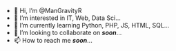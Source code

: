 - 👋 Hi, I’m @ManGravityR
- 👀 I’m interested in IT, Web, Data Sci...
- 🌱 I’m currently learning Python, PHP, JS, HTML, SQL...
- 💞️ I’m looking to collaborate on **_soon_**...
- 📫 How to reach me **_soon_**...

<!---
ManGravityR/ManGravityR is a ✨ special ✨ repository because its `README.md` (this file) appears on your GitHub profile.
You can click the Preview link to take a look at your changes.
--->
